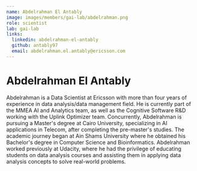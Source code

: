 ```yaml
---
name: Abdelrahman El Antably
image: images/members/gai-lab/abdelrahman.png
role: scientist
lab: gai-lab
links:
  linkedin: abdelrahman-el-antably
  github: antably97
  email: abdelrahman.el.antably@ericsson.com
---
```


# Abdelrahman El Antably

Abdelrahman is a Data Scientist at Ericsson with more than four years of experience in data analysis/data management field. He is currently part of the MMEA AI and Analytics team, as well as the Cognitive Software R&D working with the Uplink Optimizer team. Concurrently, Abdelrahman is pursuing a Master's degree at Cairo University, specializing in AI applications in Telecom, after completing the pre-master's studies. The academic journey began at Ain Shams University where he obtained his Bachelor's degree in Computer Science and Bioinformatics. Abdelrahman worked previously at Udacity, where he had the privilege of educating students on data analysis courses and assisting them in applying data analysis concepts to solve real-world problems.
